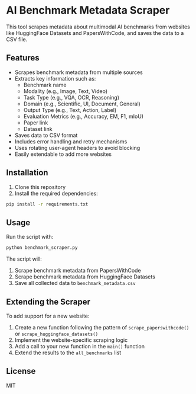 # AI Benchmark Metadata Scraper

This tool scrapes metadata about multimodal AI benchmarks from websites like HuggingFace Datasets and PapersWithCode, and saves the data to a CSV file.

## Features

- Scrapes benchmark metadata from multiple sources
- Extracts key information such as:
  - Benchmark name
  - Modality (e.g., Image, Text, Video)
  - Task Type (e.g., VQA, OCR, Reasoning)
  - Domain (e.g., Scientific, UI, Document, General)
  - Output Type (e.g., Text, Action, Label)
  - Evaluation Metrics (e.g., Accuracy, EM, F1, mIoU)
  - Paper link
  - Dataset link
- Saves data to CSV format
- Includes error handling and retry mechanisms
- Uses rotating user-agent headers to avoid blocking
- Easily extendable to add more websites

## Installation

1. Clone this repository
2. Install the required dependencies:

```bash
pip install -r requirements.txt
```

## Usage

Run the script with:

```bash
python benchmark_scraper.py
```

The script will:
1. Scrape benchmark metadata from PapersWithCode
2. Scrape benchmark metadata from HuggingFace Datasets
3. Save all collected data to `benchmark_metadata.csv`

## Extending the Scraper

To add support for a new website:

1. Create a new function following the pattern of `scrape_paperswithcode()` or `scrape_huggingface_datasets()`
2. Implement the website-specific scraping logic
3. Add a call to your new function in the `main()` function
4. Extend the results to the `all_benchmarks` list

## License

MIT
